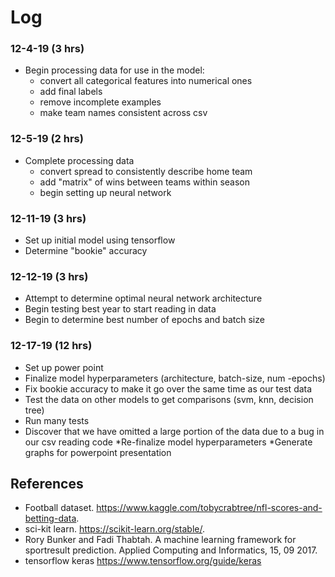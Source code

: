 # Log

### 12-4-19 (3 hrs)
* Begin processing data for use in the model:
    * convert all categorical features into numerical ones
    * add final labels
    * remove incomplete examples
    * make team names consistent across csv
### 12-5-19 (2 hrs)
* Complete processing data
    * convert spread to consistently describe home team
    * add "matrix" of wins between teams within season
    * begin setting up neural network
### 12-11-19 (3 hrs)
 * Set up initial model using tensorflow
 * Determine "bookie" accuracy
### 12-12-19 (3 hrs)
* Attempt to determine optimal neural network architecture
* Begin testing best year to start reading in data
* Begin to determine best number of epochs and batch size
### 12-17-19 (12 hrs)
 * Set up power point
 * Finalize model hyperparameters (architecture, batch-size, num -epochs)
 * Fix bookie accuracy to make it go over the same time as our test data
 * Test the data on other models to get comparisons (svm, knn, decision tree)
 * Run many tests
 * Discover that we have omitted a large portion of the data due to a bug in our csv reading code
 *Re-finalize model hyperparameters
 *Generate graphs for powerpoint presentation

## References
* Football dataset. https://www.kaggle.com/tobycrabtree/nfl-scores-and-betting-data.
* sci-kit learn. https://scikit-learn.org/stable/.
* Rory Bunker and Fadi Thabtah. A machine learning framework for sportresult prediction. Applied Computing and Informatics, 15, 09 2017.
* tensorflow keras https://www.tensorflow.org/guide/keras
